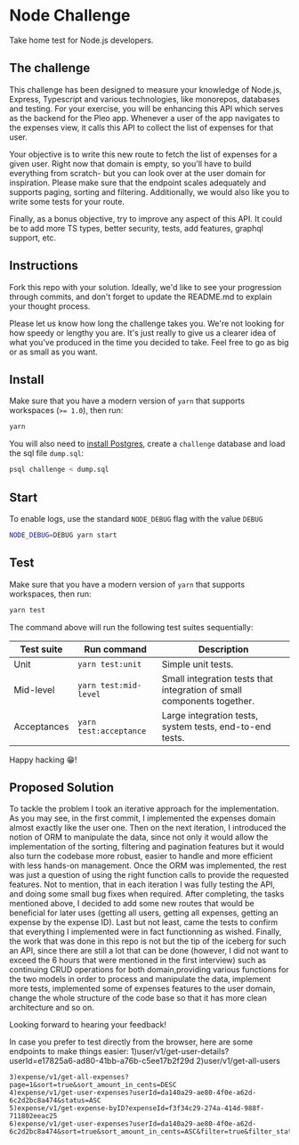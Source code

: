 # Node Challenge

Take home test for Node.js developers.

## The challenge

This challenge has been designed to measure your knowledge of Node.js, Express, Typescript and various technologies, like monorepos, databases and testing. For your exercise, you will be enhancing this API which serves as the backend for the Pleo app. Whenever a user of the app navigates to the expenses view, it calls this API to collect the list of expenses for that user.

Your objective is to write this new route to fetch the list of expenses for a given user. Right now that domain is empty, so you'll have to build everything from scratch- but you can look over at the user domain for inspiration. Please make sure that the endpoint scales adequately and supports paging, sorting and filtering. Additionally, we would also like you to write some tests for your route.

Finally, as a bonus objective, try to improve any aspect of this API. It could be to add more TS types, better security, tests, add features, graphql support, etc. 

## Instructions

Fork this repo with your solution. Ideally, we'd like to see your progression through commits, and don't forget to update the README.md to explain your thought process.

Please let us know how long the challenge takes you. We're not looking for how speedy or lengthy you are. It's just really to give us a clearer idea of what you've produced in the time you decided to take. Feel free to go as big or as small as you want.

## Install

Make sure that you have a modern version of `yarn` that supports workspaces (`>= 1.0`), then run:

```bash
yarn
```

You will also need to [install Postgres](https://www.postgresqltutorial.com/install-postgresql-macos/), create a `challenge` database and load the sql file `dump.sql`:

```bash
psql challenge < dump.sql
```

## Start

To enable logs, use the standard `NODE_DEBUG` flag with the value `DEBUG`

```bash
NODE_DEBUG=DEBUG yarn start
```

## Test

Make sure that you have a modern version of `yarn` that supports workspaces, then run:

```bash
yarn test
```

The command above will run the following test suites sequentially:

| Test suite | Run command | Description |
-------------|-------------|-------------|
| Unit | `yarn test:unit` | Simple unit tests. |
| Mid-level | `yarn test:mid-level` | Small integration tests that integration of small components together.  |
| Acceptances | `yarn test:acceptance` | Large integration tests, system tests, end-to-end tests. |


Happy hacking 😁!

## Proposed Solution

To tackle the problem I took an iterative approach for the implementation. As you may see, in the first commit, I implemented the expenses domain almost exactly like the user one. Then on the next iteration, I introduced the notion of ORM to manipulate the data, since not only it would allow the implementation of the sorting, filtering and pagination features but it would also turn the codebase more robust, easier to handle and more efficient with less hands-on management. Once the ORM was implemented, the rest was just a question of using the right function calls to provide the requested features. Not to mention, that in each iteration I was fully testing the API, and doing some small bug fixes when required. After completing, the tasks mentioned above, I decided to add some new routes that would be beneficial for later uses (getting all users, getting all expenses, getting an expense by the expense ID). Last but not least, came the tests to confirm that everything I implemented were in fact functionning as wished. Finally, the work that was done in this repo is not but the tip of the iceberg for such an API, since there are still a lot that can be done (however, I did not want to exceed the 6 hours that were mentioned in the first interview) such as continuing CRUD operations for both domain,providing various functions for the two models in order to process and manipulate the data, implement more tests, implemented some of expenses features to the user domain, change the whole structure of the code base so that it has more clean architecture and so on.

Looking forward to hearing your feedback!

In case you prefer to test directly from the browser, here are some endpoints to make things easier:
    1)user/v1/get-user-details?userId=e17825a6-ad80-41bb-a76b-c5ee17b2f29d
    2)user/v1/get-all-users

    3)expense/v1/get-all-expenses?page=1&sort=true&sort_amount_in_cents=DESC
    4)expense/v1/get-user-expenses?userId=da140a29-ae80-4f0e-a62d-6c2d2bc8a474&status=ASC
    5)expense/v1/get-expense-byID?expenseId=f3f34c29-274a-414d-988f-711802eeac25
    6)expense/v1/get-user-expenses?userId=da140a29-ae80-4f0e-a62d-6c2d2bc8a474&sort=true&sort_amount_in_cents=ASC&filter=true&filter_status=processed